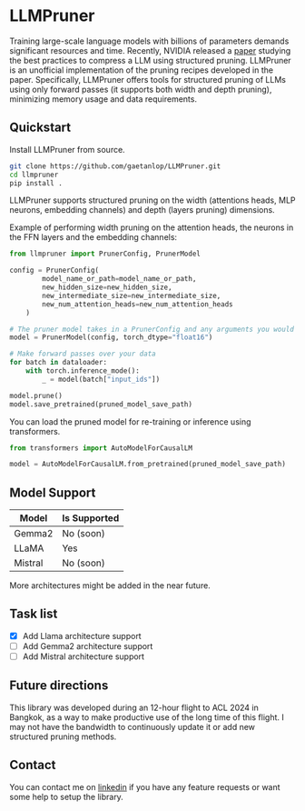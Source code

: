 # LLMPruner

Training large-scale language models with billions of parameters demands significant resources and time. Recently, NVIDIA released a [paper](https://www.arxiv.org/pdf/2407.14679) studying the best practices to compress a LLM using structured pruning. LLMPruner is an unofficial implementation of the pruning recipes developed in the paper. Specifically, LLMPruner offers tools for structured pruning of LLMs using only forward passes (it supports both width and depth pruning), minimizing memory usage and data requirements.

## Quickstart

Install LLMPruner from source.

```bash
git clone https://github.com/gaetanlop/LLMPruner.git
cd llmpruner
pip install .
```

LLMPruner supports structured pruning on the width (attentions heads, MLP neurons, embedding channels) and depth (layers pruning) dimensions. 

Example of performing width pruning on the attention heads, the neurons in the FFN layers and the embedding channels:

```python
from llmpruner import PrunerConfig, PrunerModel

config = PrunerConfig(
        model_name_or_path=model_name_or_path,
        new_hidden_size=new_hidden_size,
        new_intermediate_size=new_intermediate_size,
        new_num_attention_heads=new_num_attention_heads
    )

# The pruner model takes in a PrunerConfig and any arguments you would have used to instantiate a transformer model with from_pretrained such as the dtype, the device and the attention implementation.
model = PrunerModel(config, torch_dtype="float16")

# Make forward passes over your data
for batch in dataloader:
    with torch.inference_mode():
        _ = model(batch["input_ids"])

model.prune()
model.save_pretrained(pruned_model_save_path)
```

You can load the pruned model for re-training or inference using transformers.

```python
from transformers import AutoModelForCausalLM

model = AutoModelForCausalLM.from_pretrained(pruned_model_save_path)
```

## Model Support

| Model   | Is Supported |
|---------|--------------|
| Gemma2  | No (soon)    |
| LLaMA   | Yes          |
| Mistral | No (soon)    |

More architectures might be added in the near future.

## Task list

- [X] Add Llama architecture support
- [ ] Add Gemma2 architecture support
- [ ] Add Mistral architecture support

## Future directions

This library was developed during an 12-hour flight to ACL 2024 in Bangkok, as a way to make productive use of the long time of this flight. I may not have the bandwidth to continuously update it or add new structured pruning methods. 

## Contact

You can contact me on [linkedin](https://www.linkedin.com/in/gaetan-lopez/) if you have any feature requests or want some help to setup the library.